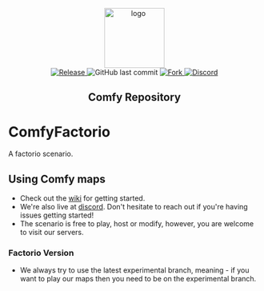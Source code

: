 <p align="center">
  <a href="https://getcomfy.eu/">
    <img alt="logo" src="https://cdn.discordapp.com/icons/433039858794233858/a_ca6daa1189d44955478d0e0ba6e2effb.gif?size=128" width="120">
  </a>
  <br>
  <a href="https://github.com/ComfyFactory/ComfyFactorio/tags">
    <img src="https://img.shields.io/github/tag/ComfyFactory/ComfyFactorio.svg?label=Release" alt="Release">
  </a>
    <img alt="GitHub last commit" src="https://img.shields.io/github/last-commit/comfyFactory/ComfyFactorio.svg">
  <a href="http://github.com/ComfyFactory/ComfyFactorio/fork">
    <img src="https://img.shields.io/github/forks/ComfyFactory/ComfyFactorio.svg?label=Forks" alt="Fork">
  </a>
  <a href="https://getcomfy.eu/discord">
    <img src="https://discordapp.com/api/guilds/433039858794233858/widget.png?style=shield" alt="Discord">
  </a>
</p>
<h2 align="center">Comfy Repository</h2>


# ComfyFactorio
A factorio scenario.

## Using Comfy maps
- Check out the [wiki](https://github.com/ComfyFactory/ComfyFactorio/wiki) for getting started.
- We're also live at [discord](https://getcomfy.eu/discord). Don't hesitate to reach out if you're having issues getting started!
- The scenario is free to play, host or modify, however, you are welcome to visit our servers.

### Factorio Version
- We always try to use the latest experimental branch, meaning - if you want to play our maps then you need to be on the experimental branch.
